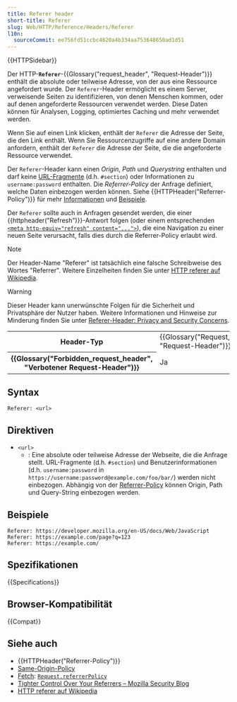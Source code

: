 ```yaml
---
title: Referer header
short-title: Referer
slug: Web/HTTP/Reference/Headers/Referer
l10n:
  sourceCommit: ee756fd51ccbc4820a4b334aa753648650ad1d51
---
```


{{HTTPSidebar}}

Der HTTP-**`Referer`**-{{Glossary("request_header", "Request-Header")}} enthält die absolute oder teilweise Adresse, von der aus eine Ressource angefordert wurde. Der `Referer`-Header ermöglicht es einem Server, verweisende Seiten zu identifizieren, von denen Menschen kommen, oder auf denen angeforderte Ressourcen verwendet werden. Diese Daten können für Analysen, Logging, optimiertes Caching und mehr verwendet werden.

Wenn Sie auf einen Link klicken, enthält der `Referer` die Adresse der Seite, die den Link enthält. Wenn Sie Ressourcenzugriffe auf eine andere Domain anfordern, enthält der `Referer` die Adresse der Seite, die die angeforderte Ressource verwendet.

Der `Referer`-Header kann einen _Origin_, _Path_ und _Querystring_ enthalten und darf keine [URL-Fragmente](/de/docs/Web/URI/Reference/Fragment) (d.h. `#section`) oder Informationen zu `username:password` enthalten. Die _Referrer-Policy_ der Anfrage definiert, welche Daten einbezogen werden können. Siehe {{HTTPHeader("Referrer-Policy")}} für mehr [Informationen](/de/docs/Web/HTTP/Reference/Headers/Referrer-Policy#directives) und [Beispiele](/de/docs/Web/HTTP/Reference/Headers/Referrer-Policy#examples).

Der `Referer` sollte auch in Anfragen gesendet werden, die einer {{httpheader("Refresh")}}-Antwort folgen (oder einem entsprechenden [`<meta http-equiv="refresh" content="...">`](/de/docs/Web/HTML/Reference/Elements/meta#http-equiv)), die eine Navigation zu einer neuen Seite verursacht, falls dies durch die Referrer-Policy erlaubt wird.

> [!NOTE]
> Der Header-Name "Referer" ist tatsächlich eine falsche Schreibweise des Wortes "Referrer".
> Weitere Einzelheiten finden Sie unter [HTTP referer auf Wikipedia](https://en.wikipedia.org/wiki/HTTP_referer).

> [!WARNING]
> Dieser Header kann unerwünschte Folgen für die Sicherheit und Privatsphäre der Nutzer haben.
> Weitere Informationen und Hinweise zur Minderung finden Sie unter [Referer-Header: Privacy and Security Concerns](/de/docs/Web/Security/Referer_header:_privacy_and_security_concerns).

<table class="properties">
  <tbody>
    <tr>
      <th scope="row">Header-Typ</th>
      <td>{{Glossary("Request_header", "Request-Header")}}</td>
    </tr>
    <tr>
      <th scope="row">{{Glossary("Forbidden_request_header", "Verbotener Request-Header")}}</th>
      <td>Ja</td>
    </tr>
  </tbody>
</table>

## Syntax

```http
Referer: <url>
```

## Direktiven

- `<url>`
  - : Eine absolute oder teilweise Adresse der Webseite, die die Anfrage stellt. URL-Fragmente (d.h. `#section`) und Benutzerinformationen (d.h. `username:password` in `https://username:password@example.com/foo/bar/`) werden nicht einbezogen. Abhängig von der [Referrer-Policy](/de/docs/Web/HTTP/Reference/Headers/Referrer-Policy#directives) können Origin, Path und Query-String einbezogen werden.

## Beispiele

```http
Referer: https://developer.mozilla.org/en-US/docs/Web/JavaScript
Referer: https://example.com/page?q=123
Referer: https://example.com/
```

## Spezifikationen

{{Specifications}}

## Browser-Kompatibilität

{{Compat}}

## Siehe auch

- {{HTTPHeader("Referrer-Policy")}}
- [Same-Origin-Policy](/de/docs/Web/Security/Same-origin_policy)
- [Fetch](/de/docs/Web/API/Fetch_API): [`Request.referrerPolicy`](/de/docs/Web/API/Request/referrerPolicy)
- [Tighter Control Over Your Referrers – Mozilla Security Blog](https://blog.mozilla.org/security/2015/01/21/meta-referrer/)
- [HTTP referer auf Wikipedia](https://en.wikipedia.org/wiki/HTTP_referer)
